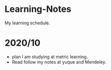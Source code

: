 # Learning-Notes
My learning schedule.
# 2020/10
* plan
   I am studying at metric learning.
* Read
   follow my notes at yuque and Mendeley.
